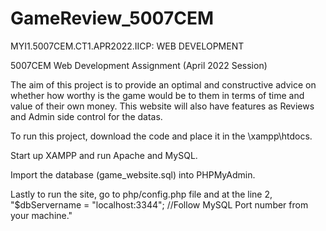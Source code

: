 # GameReview_5007CEM
MYI1.5007CEM.CT1.APR2022.IICP: WEB DEVELOPMENT

5007CEM Web Development Assignment (April 2022 Session)

The aim of this project is to provide an optimal and constructive advice on whether how worthy is the game would be to them in terms of time and value of their own money. This website will also have features as Reviews and Admin side control for the datas. 

To run this project, download the code and place it in the \xampp\htdocs.

Start up XAMPP and run Apache and MySQL. 

Import the database (game_website.sql) into PHPMyAdmin.

Lastly to run the site, go to php/config.php file and at the line 2, "$dbServername = "localhost:3344"; //Follow MySQL Port number from your machine."
